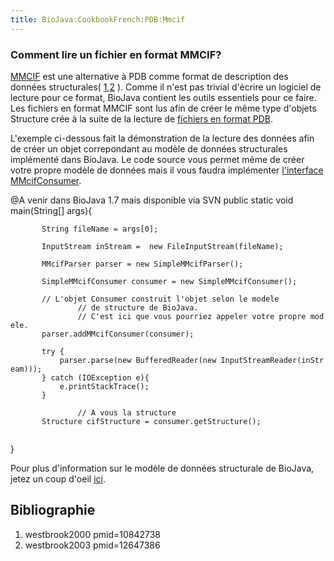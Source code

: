 ```yaml
---
title: BioJava:CookbookFrench:PDB:Mmcif
---
```


### Comment lire un fichier en format MMCIF?

[MMCIF](http://ndbserver.rutgers.edu/mmcif/index.html) est une
alternative à PDB comme format de description des données structurales(
[1](#westbrook2000 "wikilink"),[2](#westbrook2003 "wikilink") ). Comme
il n'est pas trivial d'écrire un logiciel de lecture pour ce format,
BioJava contient les outils essentiels pour ce faire. Les fichiers en
format MMCIF sont lus afin de créer le même type d'objets Structure crée
à la suite de la lecture de [fichiers en format
PDB](BioJava:CookbookFrench:PDB:Read "wikilink").

L'exemple ci-dessous fait la démonstration de la lecture des données
afin de créer un objet correpondant au modèle de données structurales
implémenté dans BioJava. Le code source vous permet même de créer votre
propre modèle de données mais il vous faudra implémenter [l'interface
MMcifConsumer](http://www.spice-3d.org/public-files/javadoc/biojava/org/biojava/bio/structure/io/mmcif/MMcifConsumer.html).

<java> @A venir dans BioJava 1.7 mais disponible via SVN public static
void main(String[] args){

`       String fileName = args[0];`  
`       `  
`       InputStream inStream =  new FileInputStream(fileName);`  
`       `  
`       MMcifParser parser = new SimpleMMcifParser();`

`       SimpleMMcifConsumer consumer = new SimpleMMcifConsumer();`

`       // L'objet Consumer construit l'objet selon le modele`  
`               // de structure de BioJava.`  
`               // C'est ici que vous pourriez appeler votre propre modele.          `  
`       parser.addMMcifConsumer(consumer);`

`       try {`  
`           parser.parse(new BufferedReader(new InputStreamReader(inStream)));`  
`       } catch (IOException e){`  
`           e.printStackTrace();`  
`       }`

`               // A vous la structure`  
`       Structure cifStructure = consumer.getStructure();`  
`                     `

}

</java>

Pour plus d'information sur le modèle de données structurale de BioJava,
jetez un coup d'oeil [ici](BioJava:CookbookFrench:PDB:Atom "wikilink").

Bibliographie
-------------

<biblio>

1.  westbrook2000 pmid=10842738
2.  westbrook2003 pmid=12647386

</biblio>
